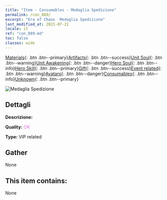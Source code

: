 ```yaml
---
title: "Item - Consumables - Medaglia Spedizione"
permalink: /con_889/
excerpt: "Era of Chaos  Medaglia Spedizione"
last_modified_at: 2021-07-21
locale: it
ref: "con_889.md"
toc: false
classes: wide
---
```

 [Materials](/ItemsIT/){: .btn .btn--primary}[Artifacts](/ItemsIT/Artifacts/){: .btn .btn--success}[Unit Soul](/ItemsIT/UnitSoul/){: .btn .btn--warning}[Unit Awakening](/ItemsIT/UnitAwakening/){: .btn .btn--danger}[Hero Soul](/ItemsIT/HeroSoul/){: .btn .btn--info}[Hero Skill](/ItemsIT/HeroSkill/){: .btn .btn--primary}[Gift](/ItemsIT/Gift/){: .btn .btn--success}[Event related](/ItemsIT/Events/){: .btn .btn--warning}[Avatars](/ItemsIT/Avatars/){: .btn .btn--danger}[Consumables](/ItemsIT/Consumables/){: .btn .btn--info}[Unknown](/ItemsIT/Unknown/){: .btn .btn--primary}

 ![Medaglia Spedizione](/images/t/i_39980.png)

## Dettagli
 **Descrizione:** 

 **Quality:** <span style="color: #DA70D6">OK</span>

 **Type:** VIP related

## Gather

  None

## This item contains:

  None

